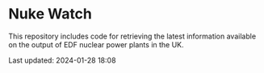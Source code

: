 # Nuke Watch

This repository includes code for retrieving the latest information available on the output of EDF nuclear power plants in the UK.

Last updated: 2024-01-28 18:08
